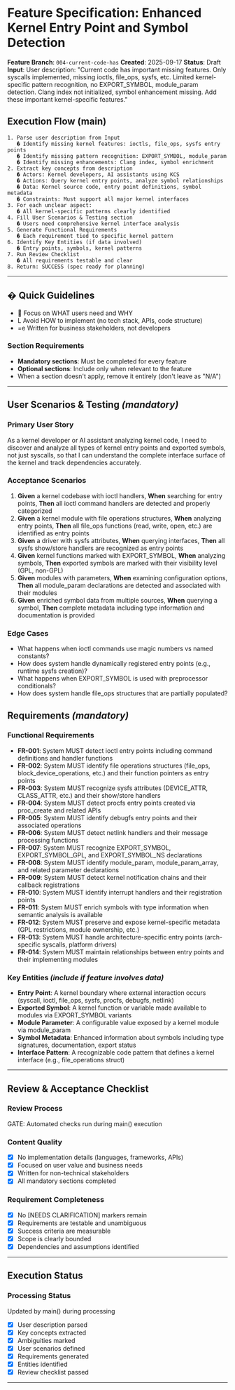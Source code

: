 # Feature Specification: Enhanced Kernel Entry Point and Symbol Detection

**Feature Branch**: `004-current-code-has`
**Created**: 2025-09-17
**Status**: Draft
**Input**: User description: "Current code has important missing features.
Only syscalls implemented, missing ioctls, file_ops, sysfs, etc. Limited
kernel-specific pattern recognition, no EXPORT_SYMBOL, module_param detection.
Clang index not initialized, symbol enhancement missing. Add these important
kernel-specific features."

## Execution Flow (main)

```text
1. Parse user description from Input
   � Identify missing kernel features: ioctls, file_ops, sysfs entry points
   � Identify missing pattern recognition: EXPORT_SYMBOL, module_param
   � Identify missing enhancements: Clang index, symbol enrichment
2. Extract key concepts from description
   � Actors: Kernel developers, AI assistants using KCS
   � Actions: Query kernel entry points, analyze symbol relationships
   � Data: Kernel source code, entry point definitions, symbol metadata
   � Constraints: Must support all major kernel interfaces
3. For each unclear aspect:
   � All kernel-specific patterns clearly identified
4. Fill User Scenarios & Testing section
   � Users need comprehensive kernel interface analysis
5. Generate Functional Requirements
   � Each requirement tied to specific kernel pattern
6. Identify Key Entities (if data involved)
   � Entry points, symbols, kernel patterns
7. Run Review Checklist
   � All requirements testable and clear
8. Return: SUCCESS (spec ready for planning)
```

---

## � Quick Guidelines

-  Focus on WHAT users need and WHY
- L Avoid HOW to implement (no tech stack, APIs, code structure)
- =e Written for business stakeholders, not developers

### Section Requirements

- **Mandatory sections**: Must be completed for every feature
- **Optional sections**: Include only when relevant to the feature
- When a section doesn't apply, remove it entirely (don't leave as "N/A")

---

## User Scenarios & Testing *(mandatory)*

### Primary User Story

As a kernel developer or AI assistant analyzing kernel code, I need to
discover and analyze all types of kernel entry points and exported symbols,
not just syscalls, so that I can understand the complete interface surface
of the kernel and track dependencies accurately.

### Acceptance Scenarios

1. **Given** a kernel codebase with ioctl handlers, **When** searching for
   entry points, **Then** all ioctl command handlers are detected and properly
   categorized
2. **Given** a kernel module with file operations structures, **When**
   analyzing entry points, **Then** all file_ops functions (read, write, open,
   etc.) are identified as entry points
3. **Given** a driver with sysfs attributes, **When** querying interfaces,
   **Then** all sysfs show/store handlers are recognized as entry points
4. **Given** kernel functions marked with EXPORT_SYMBOL, **When** analyzing
   symbols, **Then** exported symbols are marked with their visibility level
   (GPL, non-GPL)
5. **Given** modules with parameters, **When** examining configuration options,
   **Then** all module_param declarations are detected and associated with
   their modules
6. **Given** enriched symbol data from multiple sources, **When** querying a
   symbol, **Then** complete metadata including type information and
   documentation is provided

### Edge Cases

- What happens when ioctl commands use magic numbers vs named constants?
- How does system handle dynamically registered entry points (e.g., runtime sysfs creation)?
- What happens when EXPORT_SYMBOL is used with preprocessor conditionals?
- How does system handle file_ops structures that are partially populated?

## Requirements *(mandatory)*

### Functional Requirements

- **FR-001**: System MUST detect ioctl entry points including command
  definitions and handler functions
- **FR-002**: System MUST identify file operations structures (file_ops,
  block_device_operations, etc.) and their function pointers as entry points
- **FR-003**: System MUST recognize sysfs attributes (DEVICE_ATTR, CLASS_ATTR,
  etc.) and their show/store handlers
- **FR-004**: System MUST detect procfs entry points created via proc_create and related APIs
- **FR-005**: System MUST identify debugfs entry points and their associated operations
- **FR-006**: System MUST detect netlink handlers and their message
  processing functions
- **FR-007**: System MUST recognize EXPORT_SYMBOL, EXPORT_SYMBOL_GPL, and
  EXPORT_SYMBOL_NS declarations
- **FR-008**: System MUST identify module_param, module_param_array, and
  related parameter declarations
- **FR-009**: System MUST detect kernel notification chains and their callback registrations
- **FR-010**: System MUST identify interrupt handlers and their registration points
- **FR-011**: System MUST enrich symbols with type information when semantic
  analysis is available
- **FR-012**: System MUST preserve and expose kernel-specific metadata (GPL
  restrictions, module ownership, etc.)
- **FR-013**: System MUST handle architecture-specific entry points
  (arch-specific syscalls, platform drivers)
- **FR-014**: System MUST maintain relationships between entry points and their implementing modules

### Key Entities *(include if feature involves data)*

- **Entry Point**: A kernel boundary where external interaction occurs
  (syscall, ioctl, file_ops, sysfs, procfs, debugfs, netlink)
- **Exported Symbol**: A kernel function or variable made available to modules
  via EXPORT_SYMBOL variants
- **Module Parameter**: A configurable value exposed by a kernel module via
  module_param
- **Symbol Metadata**: Enhanced information about symbols including type
  signatures, documentation, export status
- **Interface Pattern**: A recognizable code pattern that defines a kernel
  interface (e.g., file_operations struct)

---

## Review & Acceptance Checklist

### Review Process

GATE: Automated checks run during main() execution

### Content Quality

- [x] No implementation details (languages, frameworks, APIs)
- [x] Focused on user value and business needs
- [x] Written for non-technical stakeholders
- [x] All mandatory sections completed

### Requirement Completeness

- [x] No [NEEDS CLARIFICATION] markers remain
- [x] Requirements are testable and unambiguous
- [x] Success criteria are measurable
- [x] Scope is clearly bounded
- [x] Dependencies and assumptions identified

---

## Execution Status

### Processing Status

Updated by main() during processing

- [x] User description parsed
- [x] Key concepts extracted
- [x] Ambiguities marked
- [x] User scenarios defined
- [x] Requirements generated
- [x] Entities identified
- [x] Review checklist passed

---
